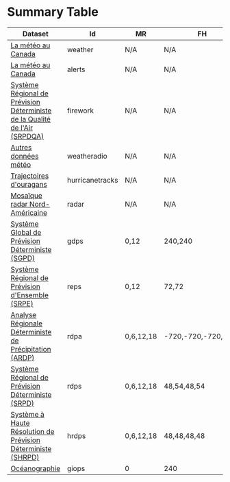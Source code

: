 # Summary Table


Dataset                                                                                                      | Id              | MR        | FH                  | FHI | N. 
-------------------------------------------------------------------------------------------------------------|-----------------|-----------|---------------------|-----|----
[La météo au Canada](citypage/geomet-citypage_en.md)                                                         | weather         | N/A       | N/A                 | N/A | 1  
[La météo au Canada](alerts/geomet-alerts_en.md)                                                             | alerts          | N/A       | N/A                 | N/A | 1  
[Système Régional de Prévision Déterministe de la Qualité de l'Air (SRPDQA)](firework/geomet-firework_en.md) | firework        | N/A       | N/A                 | N/A | 1  
[Autres données météo](weatheradio/geomet-weatheradio_en.md)                                                 | weatheradio     | N/A       | N/A                 | N/A | 1  
[Trajectoires d'ouragans](hurricanes/geomet-hurricanes_en.md)                                                | hurricanetracks | N/A       | N/A                 | N/A | 4  
[Mosaïque radar Nord-Américaine](obs_radar/geomet-radar_en.md)                                               | radar           | N/A       | N/A                 | N/A | 4  
[Système Global de Prévision Déterministe (SGPD)](nwp_gdps/geomet-gdps-en.md)                                | gdps            | 0,12      | 240,240             | 3   | 41 
[Système Régional de Prévision d'Ensemble (SRPE)](nwp_reps/geomet-reps_fr.md)                                | reps            | 0,12      | 72,72               | 3   | 428
[Analyse Régionale Déterministe de Précipitation (ARDP)](nwp_rdpa/geomet-rdpa_en.md)                         | rdpa            | 0,6,12,18 | -720,-720,-720,-720 | 6   | 3  
[Système Régional de Prévision Déterministe (SRPD)](nwp_rdps/geomet-rdps_en.md)                              | rdps            | 0,6,12,18 | 48,54,48,54         | 3   | 41 
[Système à Haute Résolution de Prévision Déterministe (SHRPD)](nwp_hrdps/geomet-hrdps_en.md)                 | hrdps           | 0,6,12,18 | 48,48,48,48         | 1   | 33 
[Océanographie](nwp_giops/geomet-giops-en.md)                                                                | giops           | 0         | 240                 | 3   | 16 


